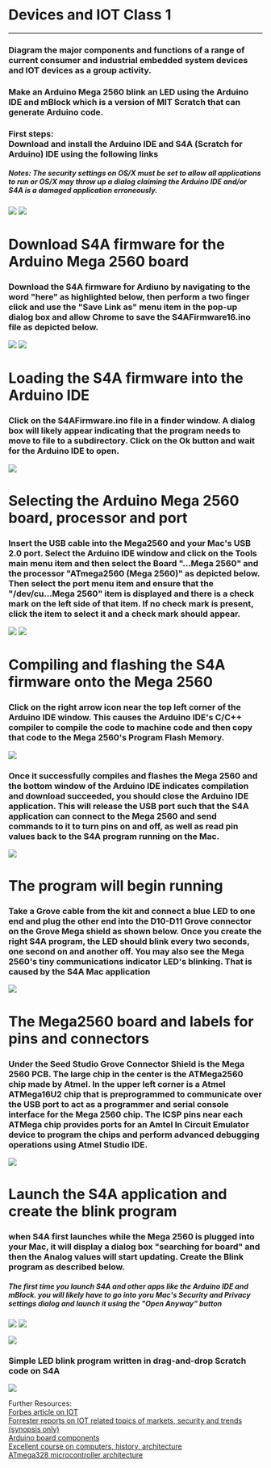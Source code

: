# Devices and IOT Class 1

---
### Diagram the major components and functions of a range of current consumer and industrial embedded system devices and IOT devices as a group activity.
### Make an Arduino Mega 2560 blink an LED using the Arduino IDE and mBlock which is a version of MIT Scratch that can generate Arduino code.

### First steps: <br>Download and install the Arduino IDE and S4A (Scratch for Arduino) IDE using the following links

##### Notes: The security settings on OS/X must be set to allow all applications to run or OS/X may throw up a dialog claiming the Arduino IDE and/or S4A is a damaged application erroneously.
![](images/ArduinoIDEDownload.png)
![](images/S4ADownload.png)
# Download S4A firmware for the Arduino Mega 2560 board
### Download the S4A firmware for Ardiuno by navigating to the word "here" as highlighted below, then perform a two finger click and use the "Save Link as" menu item in the pop-up dialog box and allow Chrome to save the S4AFirmware16.ino file as depicted below.
![](images/S4AFirmwareDownload.png)
![](images/S4AFirmwareSave.png)
# Loading the S4A firmware into the Arduino IDE
### Click on the S4AFirmware.ino file in a finder window. A dialog box will likely appear indicating that the program needs to move to file to a subdirectory. Click on the Ok button and wait for the Arduino IDE to open.
![](images/S4AFirmwareOpenInIDE.png)
# Selecting the Arduino Mega 2560 board, processor and port
### Insert the USB cable into the Mega2560 and your Mac's USB 2.0 port. Select the Arduino IDE window and click on the Tools main menu item and then select the Board "...Mega 2560" and the processor "ATmega2560 (Mega 2560)" as depicted below. Then select the port menu item and ensure that the "/dev/cu...Mega 2560" item is displayed and there is a check mark on the left side of that item. If no check mark is present, click the item to select it and a check mark should appear.

![](images/SetBoardTypeInIDE.png)
![](images/SetBoardPortInIDE.png)
# Compiling and flashing the S4A firmware onto the Mega 2560
### Click on the right arrow icon near the top left corner of the Arduino IDE window. This causes the Arduino IDE's C/C++ compiler to compile the code to machine code and then copy that code to the Mega 2560's Program Flash Memory.
![](images/S4AFirmwareCompile.png)
### Once it successfully compiles and flashes the Mega 2560 and the bottom window of the Arduino IDE indicates compilation and download succeeded, you should close the Arduino IDE application. This will release the USB port such that the S4A application can connect to the Mega 2560 and send commands to it to turn pins on and off, as well as read pin values back to the S4A program running on the Mac.
![](images/S4AFirmwareDoneUploading.png)

# The program will begin running
### Take a Grove cable from the kit and connect a blue LED to one end and plug the other end into the D10-D11 Grove connector on the Grove Mega shield as shown below. Once you create the right S4A program, the LED should blink every two seconds, one second on and another off. You may also see the Mega 2560's tiny communications indicator LED's blinking. That is caused by the S4A Mac application 
![](images/ArduinoMegaPin10.gif)

# The Mega2560 board and labels for pins and connectors
### Under the Seed Studio Grove Connector Shield is the Mega 2560 PCB. The large chip in the center is the ATMega2560 chip made by Atmel. In the upper left corner is a Atmel ATMega16U2 chip that is preprogrammed to communicate over the USB port to act as a programmer and serial console interface for the Mega 2560 chip. The ICSP pins near each ATMega chip provides ports for an Amtel In Circuit Emulator device to program the chips and perform advanced debugging operations using Atmel Studio IDE.

![](images/Mega2560Board.png)
# Launch the S4A application and create the blink program
### when S4A first launches while the Mega 2560 is plugged into your Mac, it will display a dialog box "searching for board" and then the Analog values will start updating. Create the Blink program as described below.

##### The first time you launch S4A and other apps like the Arduino IDE and mBlock. you will likely have to go into yoru Mac's Security and Privacy settings dialog and launch it using the "Open Anyway" button
![](images/SecurityAndPrivacyDialog.png)
![](images/openApplicationDialog.png)


![](images/S4ABlinkProgram.png)
### Simple LED blink program written in drag-and-drop Scratch code on S4A

![](images/Class1S4ABlinkLEDSolution.png)

Further Resources: <br>
[Forbes article on IOT](http://www.forbes.com/sites/gilpress/2016/04/28/consumer-iot-forrester-and-idc-on-consumer-interest-and-concerns/#52516e3e2140) <br>
[Forrester reports on IOT related topics of markets, security and trends (synopsis only)](https://www.forrester.com/search?sort=3&N=21053+10001) <br>
[Arduino board components](http://cactus.io/platform/arduino/arduino-uno) <br>
[Excellent course on computers, history, architecture](http://courses.cs.washington.edu/courses/csep567/10wi/lectures/) <br>
[ATmega328 microcontroller architecture](
http://courses.cs.washington.edu/courses/csep567/10wi/lectures/Lecture6.pdf)



